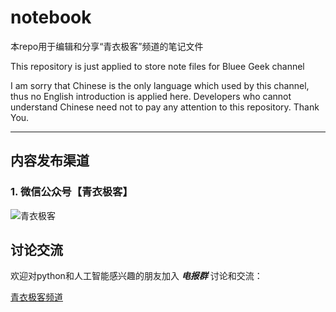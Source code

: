 # notebook

本repo用于编辑和分享“青衣极客”频道的笔记文件

This repository is just applied to store note files for Bluee Geek channel

I am sorry that Chinese is the only language which used by this channel, thus no English introduction is applied here. Developers who cannot understand Chinese need not to pay any attention to this repository. Thank You.


<hr/>


## 内容发布渠道

### 1. 微信公众号【青衣极客】

![青衣极客](src/images/spread/wechat_public.png)

## 讨论交流

 欢迎对python和人工智能感兴趣的朋友加入 ***电报群*** 讨论和交流：

[青衣极客频道](https://t.me/cnbluegeek)
